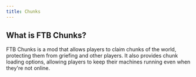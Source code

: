 ```yaml
---
title: Chunks
---
```


## What is FTB Chunks?

FTB Chunks is a mod that allows players to claim chunks of the world, protecting them from griefing and other players. It also provides chunk loading options, allowing players to keep their machines running even when they're not online.

